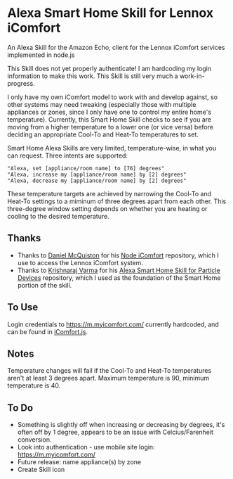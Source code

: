 # Alexa Smart Home Skill for Lennox iComfort
An Alexa Skill for the Amazon Echo, client for the Lennox iComfort services implemented in node.js

This Skill does not yet properly authenticate! I am hardcoding my login information to make this work. This Skill is still very much a work-in-progress.

I only have my own iComfort model to work with and develop against, so other systems may need tweaking (especially those with multiple appliances or zones, since I only have one to control my entire home's temperature). Currently, this Smart Home Skill checks to see if you are moving from a higher temperature to a lower one (or vice versa) before deciding an appropriate Cool-To and Heat-To temperatures to set.

Smart Home Alexa Skills are very limited, temperature-wise, in what you can request. Three intents are supported:

```
"Alexa, set [appliance/room name] to [76] degrees"
"Alexa, increase my [appliance/room name] by [2] degrees"
"Alexa, decrease my [appliance/room name] by [2] degrees"
```

These temperature targets are achieved by narrowing the Cool-To and Heat-To settings to a miminum of three degrees apart from each other. This three-degree window setting depends on whether you are heating or cooling to the desired temperature.

## Thanks
- Thanks to [Daniel McQuiston](https://github.com/danielmcq) for his [Node iComfort](https://github.com/danielmcq/node-icomfort) repository, which I use to access the Lennox iComfort system.
- Thanks to [Krishnaraj Varma](https://github.com/krvarma/) for his [Alexa Smart Home Skill for Particle Devices](https://github.com/krvarma/particle-alexa-smart-home-skill) repository, which I used as the foundation of the Smart Home portion of the skill.

## To Use
Login credentials to https://m.myicomfort.com/ currently hardcoded, and can be found in [iComfort.js](https://github.com/kate-hall/alexa-icomfort/blob/master/src/iComfort.js#L1).

## Notes
Temperature changes will fail if the Cool-To and Heat-To temperatures aren't at least 3 degrees apart.
Maximum temperature is 90, minimum temperature is 40.

## To Do
- Something is slightly off when increasing or decreasing by degrees, it's often off by 1 degree, appears to be an issue with Celcius/Farenheit conversion.
- Look into authentication - use mobile site login: https://m.myicomfort.com/
- Future release: name appliance(s) by zone
- Create Skill icon

